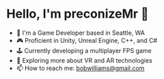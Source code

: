 # Hello, I'm preconizeMr 👋
- 🏢 I'm a Game Developer based in Seattle, WA
- 🎮 Proficient in Unity, Unreal Engine, C++, and C#
- 🕹️ Currently developing a multiplayer FPS game
- 🌱 Exploring more about VR and AR technologies
- 📫 How to reach me: bobwilliams@gmail.com
